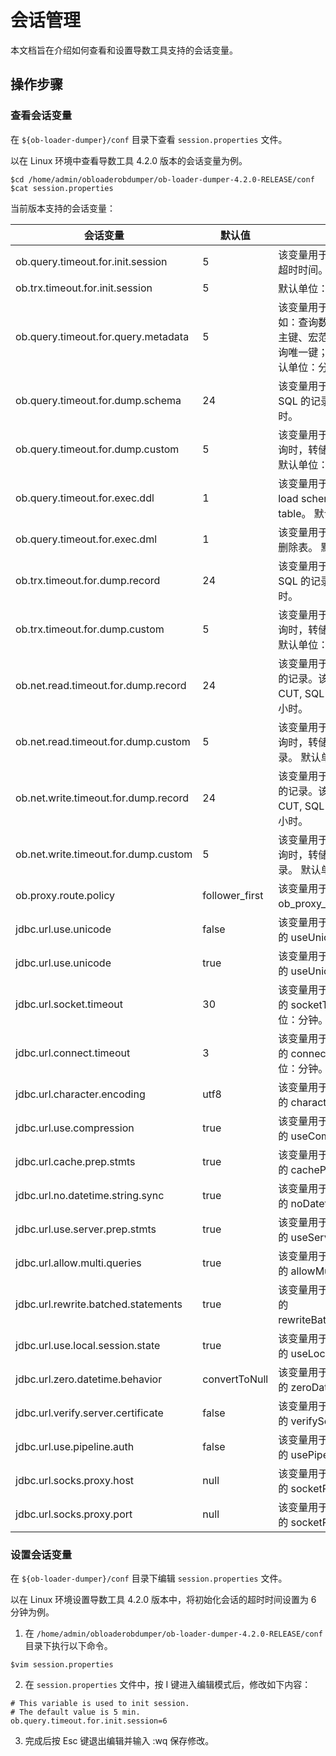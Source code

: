 # 会话管理

本文档旨在介绍如何查看和设置导数工具支持的会话变量。


## 操作步骤

### 查看会话变量

在 `${ob-loader-dumper}/conf` 目录下查看 `session.properties` 文件。

以在 Linux 环境中查看导数工具 4.2.0 版本的会话变量为例。

```shell
$cd /home/admin/obloaderobdumper/ob-loader-dumper-4.2.0-RELEASE/conf
$cat session.properties
```

当前版本支持的会话变量：

|         会话变量    |  默认值   |  说明 |
|-----------------|---------|---------|
| ob.query.timeout.for.init.session   | 5 | 该变量用于设置初始化会话的超时时间。默认单位：分钟。         |
| ob.trx.timeout.for.init.session       | 5 | 默认单位：分钟。 |
| ob.query.timeout.for.query.metadata | 5 | 该变量用于查询元数据。例如：查询数据库；查询行键、主键、宏范围；查询主键；查询唯一键；查询加载状态。 默认单位：分钟。       |
| ob.query.timeout.for.dump.schema | 24 | 该变量用于转储 CSV, CUT, SQL 的记录。 默认单位：小时。       |
| ob.query.timeout.for.dump.custom | 5 | 该变量用于使用 SQL 语句查询时，转储查询超时的记录。 默认单位：小时。       |
|ob.query.timeout.for.exec.ddl | 1 | 该变量用于执行 DDL。例如：load schema，truncate table。 默认单位：小时。       |
| ob.query.timeout.for.exec.dml | 1 | 该变量用于执行 DML。例如：删除表。 默认单位：小时。       |
| ob.trx.timeout.for.dump.record | 24 | 该变量用于转储 CSV, CUT, SQL 的记录。 默认单位：小时。       |
| ob.trx.timeout.for.dump.custom | 5 | 该变量用于使用 SQL 语句查询时，转储trx超时的记录。 默认单位：小时。       |
| ob.net.read.timeout.for.dump.record| 24 | 该变量用于转储网络读取超时的记录。该记录支持 CSV, CUT, SQL 格式。默认单位：小时。       |
|ob.net.read.timeout.for.dump.custom | 5 | 该变量用于使用 SQL 语句查询时，转储网络读取超时的记录。 默认单位：小时。       |
|ob.net.write.timeout.for.dump.record | 24 | 该变量用于转储网络写入超时的记录。该记录支持 CSV, CUT, SQL 格式。 默认单位：小时。       |
|ob.net.write.timeout.for.dump.custom  | 5 | 该变量用于使用 SQL 语句查询时，转储网络写入超时的记录。 默认单位：小时。       |
| ob.proxy.route.policy | follower_first | 该变量用于设置会话变量 ob_proxy_route_policy。 |
| jdbc.url.use.unicode | false | 该变量用于设置 jdbc url 选项的 useUnicode。       |
| jdbc.url.use.unicode | true | 该变量用于设置 jdbc url 选项的 useUnicode。     |
|jdbc.url.socket.timeout | 30 | 该变量用于设置 jdbc url 选项的 socketTimeout。 默认单位：分钟。       |
|  jdbc.url.connect.timeout| 3 | 该变量用于设置 jdbc url 选项的 connectTimeout。 默认单位：分钟。       |
| jdbc.url.character.encoding | utf8 | 该变量用于设置 jdbc url 选项的 characterEncoding。       |
|jdbc.url.use.compression  | true | 该变量用于设置 jdbc url 选项的 useCompression。      |
|jdbc.url.cache.prep.stmts|true|该变量用于设置 jdbc url 选项的 cachePrepStmts。|
|jdbc.url.no.datetime.string.sync|true|该变量用于设置 jdbc url 选项的 noDatetimeStringSync。|
|jdbc.url.use.server.prep.stmts|true|该变量用于设置 jdbc url 选项的 useServerPrepStmts。|
|jdbc.url.allow.multi.queries|true|该变量用于设置 jdbc url 选项的 allowMultiQueries。|
|jdbc.url.rewrite.batched.statements|true|该变量用于设置 jdbc url 选项的 rewriteBatchedStatements。|
|jdbc.url.use.local.session.state|true|该变量用于设置 jdbc url 选项的 useLocalSessionState。|
|jdbc.url.zero.datetime.behavior|convertToNull|该变量用于设置 jdbc url 选项的 zeroDateTimeBehavior。|
|jdbc.url.verify.server.certificate|false|该变量用于设置 jdbc url 选项的 verifyServerCertificate。|
|jdbc.url.use.pipeline.auth|false|该变量用于设置 jdbc url 选项的 usePipelineAuth。|
|jdbc.url.socks.proxy.host|null|该变量用于设置 jdbc url 选项的 socketProxyHost。|
|jdbc.url.socks.proxy.port|null|该变量用于设置 jdbc url 选项的 socketProxyPort。|

### 设置会话变量

在 `${ob-loader-dumper}/conf` 目录下编辑 `session.properties` 文件。

以在 Linux 环境设置导数工具 4.2.0 版本中，将初始化会话的超时时间设置为 6 分钟为例。

1. 在 `/home/admin/obloaderobdumper/ob-loader-dumper-4.2.0-RELEASE/conf` 目录下执行以下命令。

```shell
$vim session.properties
```
2. 在 `session.properties` 文件中，按 I 键进入编辑模式后，修改如下内容：

```shell
# This variable is used to init session.
# The default value is 5 min.
ob.query.timeout.for.init.session=6
```
3. 完成后按 Esc 键退出编辑并输入 :wq 保存修改。